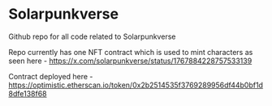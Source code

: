 # Solarpunkverse

Github repo for all code related to Solarpunkverse

Repo currently has one NFT contract which is used to mint characters as seen here - https://x.com/solarpunkverse/status/1767884228757533139

Contract deployed here - https://optimistic.etherscan.io/token/0x2b2514535f3769289956df44b0bf1d8dfe138f68
